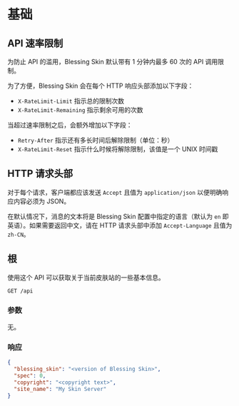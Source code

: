 # 基础

## API 速率限制

为防止 API 的滥用，Blessing Skin 默认带有 1 分钟内最多 60 次的 API 调用限制。

为了方便，Blessing Skin 会在每个 HTTP 响应头部添加以下字段：

- `X-RateLimit-Limit` 指示总的限制次数
- `X-RateLimit-Remaining` 指示剩余可用的次数

当超过速率限制之后，会额外增加以下字段：

- `Retry-After` 指示还有多长时间后解除限制（单位：秒）
- `X-RateLimit-Reset` 指示什么时候将解除限制，该值是一个 UNIX 时间戳

## HTTP 请求头部

对于每个请求，客户端都应该发送 `Accept` 且值为 `application/json` 以便明确响应内容必须为 JSON。

在默认情况下，消息的文本将是 Blessing Skin 配置中指定的语言（默认为 `en` 即英语）。如果需要返回中文，请在 HTTP 请求头部中添加 `Accept-Language` 且值为 `zh-CN`。

## 根

使用这个 API 可以获取关于当前皮肤站的一些基本信息。

```
GET /api
```

### 参数

无。

### 响应

```json
{
  "blessing_skin": "<version of Blessing Skin>",
  "spec": 0,
  "copyright": "<copyright text>",
  "site_name": "My Skin Server"
}
```
